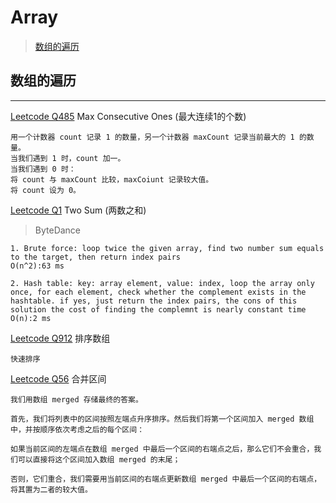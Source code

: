 # Array
> [数组的遍历](#数组的遍历)

## 数组的遍历
---
[Leetcode Q485](java_src/485.最大连续1的个数.java) Max Consecutive Ones (最大连续1的个数)
```
用一个计数器 count 记录 1 的数量，另一个计数器 maxCount 记录当前最大的 1 的数量。
当我们遇到 1 时，count 加一。
当我们遇到 0 时：
将 count 与 maxCount 比较，maxCoiunt 记录较大值。
将 count 设为 0。
```


[Leetcode Q1](java_src/1.两数之和.java) Two Sum (两数之和)
> ByteDance
```
1. Brute force: loop twice the given array, find two number sum equals to the target, then return index pairs 
O(n^2):63 ms
```
```
2. Hash table: key: array element, value: index, loop the array only once, for each element, check whether the complement exists in the hashtable. if yes, just return the index pairs, the cons of this solution the cost of finding the complemnt is nearly constant time
O(n):2 ms
```

[Leetcode Q912](java_src/912.排序数组.java) 排序数组
```
快速排序
```

[Leetcode Q56](java_src/56.合并区间.java) 合并区间
```
我们用数组 merged 存储最终的答案。

首先，我们将列表中的区间按照左端点升序排序。然后我们将第一个区间加入 merged 数组中，并按顺序依次考虑之后的每个区间：

如果当前区间的左端点在数组 merged 中最后一个区间的右端点之后，那么它们不会重合，我们可以直接将这个区间加入数组 merged 的末尾；

否则，它们重合，我们需要用当前区间的右端点更新数组 merged 中最后一个区间的右端点，将其置为二者的较大值。
```
